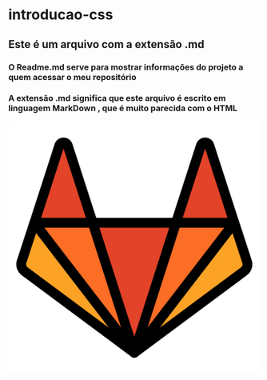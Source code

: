 # introducao-css
## Este é um arquivo com a extensão .md
### O Readme.md serve para mostrar informações do projeto a quem acessar o meu repositório

### A extensão .md significa que este arquivo é escrito em linguagem MarkDown , que é muito parecida com o HTML


![Imagemmuitolegal](./imagemlegal.png)


